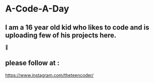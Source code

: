 # A-Code-A-Day

## I am a 16 year old kid who likes to code and is uploading few of his projects here.

🙂

## please follow at : 
https://www.instagram.com/theteencoder/
